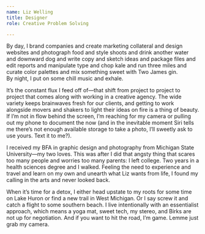 ```yaml
---
name: Liz Welling
title: Designer
role: Creative Problem Solving

---
```

By day, I brand companies and create marketing collateral and design websites
and photograph food and style shoots and drink another water and downward dog
and write copy and sketch ideas and package files and edit reports and
manipulate type and chop kale and run three miles and curate color palettes and
mix something sweet with Two James gin.<br />
By night, I put on some chill music and exhale.

It’s the constant flux I feed off of—that shift from project to project to
project that comes along with working in a creative agency. The wide variety
keeps brainwaves fresh for our clients, and getting to work alongside movers and
shakers to light their ideas on fire is a thing of beauty. If I’m not in flow
behind the screen, I’m reaching for my camera or pulling out my phone to
document the now (and in the inevitable moment Siri tells me there’s not enough
available storage to take a photo, I’ll sweetly ask to use yours. Text it to
me?).

I received my BFA in graphic design and photography from Michigan State
University—my two loves. This was after I did that angsty thing that scares too
many people and worries too many parents: I left college. Two years in a health
sciences degree and I walked. Feeling the need to experience and travel and
learn on my own and unearth what Liz wants from life, I found my calling in the
arts and never looked back.

When it’s time for a detox, I either head upstate to my roots for some time on
Lake Huron or find a new trail in West Michigan. Or I say screw it and catch a
flight to some southern beach. I live intentionally with an essentialist
approach, which means a yoga mat, sweet tech, my stereo, and Birks are not up
for negotiation. And if you want to hit the road, I’m game. Lemme just grab my
camera.
